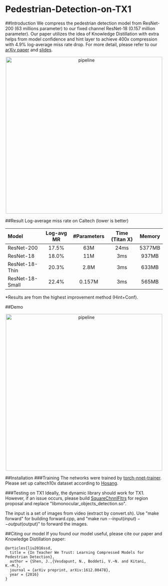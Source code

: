 # Pedestrian-Detection-on-TX1

##Introduction
We compress the pedestrian detection model from ResNet-200 (63 millions parameter) to our fixed channel ResNet-18 (0.157 million parameter). Our paper utilizes the idea of Knowledge Distillation with extra helps from model confidence and hint layer to achieve 400x compression with 4.9% log-average miss rate drop. For more detail, please refer to our [arXiv paper](https://arxiv.org/abs/1612.00478) and [slides](https://noranart.github.io/files/slides.pptx).

<p align="center">
<img src="https://noranart.github.io/img/composite_kd.png" alt="pipeline" width="500px">
</p>

##Result
Log-average miss rate on Caltech (lower is better)

| Model | Log-avg MR | #Parameters | Time (Titan X) | Memory |
|:-------|:-----:|:-------:|:-------:|:-------:|
| ResNet-200 | 17.5% | 63M | 24ms | 5377MB |
| ResNet-18 | 18.0% | 11M | 3ms | 937MB |
| ResNet-18-Thin | 20.3% | 2.8M | 3ms | 633MB |
| ResNet-18-Small | 22.4% | 0.157M | 3ms | 565MB |
*Results are from the highest improvement method (Hint+Conf).


##Demo
<p align="center">
<a href="https://www.youtube.com/watch?v=36RSc1ZuNvE"><img src="https://img.youtube.com/vi/36RSc1ZuNvE/0.jpg" alt="pipeline" width="500px"></a>
</p>

##Installation
###Training
The networks were trained by [torch-nnet-trainer](https://github.com/jonathanasdf/torch-nnet-trainer/tree/ffd5a933e731556ab9eff7e0d160848166c95a1a). 
Please set up caltech10x dataset according to [Hosang](https://www.mpi-inf.mpg.de/departments/computer-vision-and-multimodal-computing/research/people-detection-pose-estimation-and-tracking/taking-a-deeper-look-at-pedestrians/).

###Testing on TX1
Ideally, the dynamic library should work for TX1. However, if an issue occurs, please build [SquareChnnlFltrs](https://bitbucket.org/rodrigob/doppia) for region proposal and replace "libmonocular_objects_detection.so".

The input is a set of images from video (extract by convert.sh). Use "make forward" for building forward.cpp, and "make run --input($input) --output($output)" to forward the images.


##Citing our model
If you found our model useful, please cite our paper and Knowledge Distillation paper:

    @articles{liu2016ssd,
      title = {In Teacher We Trust: Learning Compressed Models for Pedestrian Detection},
      author = {Shen, J.,{Vesdapunt, N., Boddeti, V.~N. and Kitani, K.~M.},
      journal = {arXiv preprint, arXiv:1612.00478},
      year = {2016}
    }
